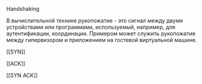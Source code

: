 Handshaking

В вычислительной технике рукопожатие - это сигнал между двумя устройствами или программами, используемый, например, для аутентификации, координации. Примером может служить рукопожатие между гипервизором и приложением на гостевой виртуальной машине.


[[SYN]]

[[ACK]]

[[SYN ACK]] 